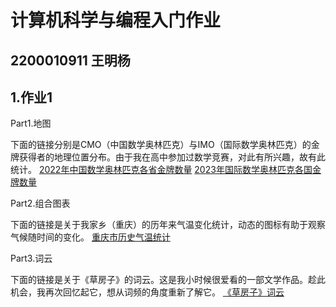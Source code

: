 # 计算机科学与编程入门作业
## 2200010911 王明杨
## 1.作业1

Part1.地图

下面的链接分别是CMO（中国数学奥林匹克）与IMO（国际数学奥林匹克）的金牌获得者的地理位置分布。由于我在高中参加过数学竞赛，对此有所兴趣，故有此统计。
[2022年中国数学奥林匹克各省金牌数量](https://wow12139.github.io/2022%E5%B9%B4%E4%B8%AD%E5%9B%BD%E6%95%B0%E5%AD%A6%E5%A5%A5%E6%9E%97%E5%8C%B9%E5%85%8B%E5%90%84%E7%9C%81%E9%87%91%E7%89%8C%E6%95%B0%E9%87%8F.html)
[2023年国际数学奥林匹克各国金牌数量](https://wow12139.github.io/2023%E5%B9%B4%E5%9B%BD%E9%99%85%E6%95%B0%E5%AD%A6%E5%A5%A5%E6%9E%97%E5%8C%B9%E5%85%8B%E5%90%84%E5%9B%BD%E9%87%91%E7%89%8C%E6%95%B0%E9%87%8F.html)



Part2.组合图表

下面的链接是关于我家乡（重庆）的历年来气温变化统计，动态的图标有助于观察气候随时间的变化。
[重庆市历史气温统计](https://wow12139.github.io/%E9%87%8D%E5%BA%86%E5%B8%82%E5%8E%86%E5%8F%B2%E6%B0%94%E6%B8%A9%E7%BB%9F%E8%AE%A1.html)



Part3.词云

下面的链接是关于《草房子》的词云。这是我小时候很爱看的一部文学作品。趁此机会，我再次回忆起它，想从词频的角度重新了解它。
[《草房子》词云](https://wow12139.github.io/%E3%80%8A%E8%8D%89%E6%88%BF%E5%AD%90%E3%80%8B%E8%AF%8D%E4%BA%91.html)
